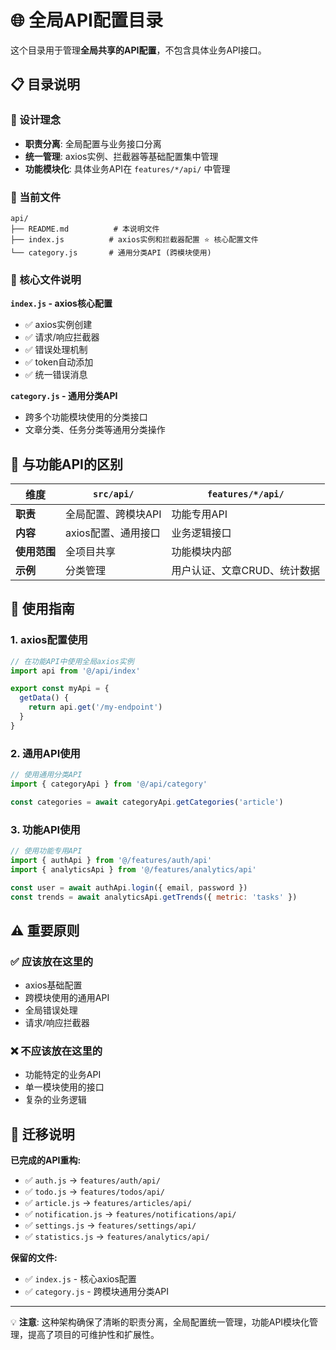 # 🌐 全局API配置目录

这个目录用于管理**全局共享的API配置**，不包含具体业务API接口。

## 📋 目录说明

### 🎯 设计理念
- **职责分离**: 全局配置与业务接口分离
- **统一管理**: axios实例、拦截器等基础配置集中管理
- **功能模块化**: 具体业务API在 `features/*/api/` 中管理

### 📁 当前文件

```
api/
├── README.md          # 本说明文件
├── index.js          # axios实例和拦截器配置 ⭐ 核心配置文件
└── category.js       # 通用分类API (跨模块使用)
```

### 🔧 核心文件说明

**`index.js` - axios核心配置**
- ✅ axios实例创建
- ✅ 请求/响应拦截器
- ✅ 错误处理机制
- ✅ token自动添加
- ✅ 统一错误消息

**`category.js` - 通用分类API**
- 跨多个功能模块使用的分类接口
- 文章分类、任务分类等通用分类操作

## 🚀 与功能API的区别

| 维度 | `src/api/` | `features/*/api/` |
|------|------------|-------------------|
| **职责** | 全局配置、跨模块API | 功能专用API |
| **内容** | axios配置、通用接口 | 业务逻辑接口 |
| **使用范围** | 全项目共享 | 功能模块内部 |
| **示例** | 分类管理 | 用户认证、文章CRUD、统计数据 |

## 📝 使用指南

### 1. axios配置使用
```javascript
// 在功能API中使用全局axios实例
import api from '@/api/index'

export const myApi = {
  getData() {
    return api.get('/my-endpoint')
  }
}
```

### 2. 通用API使用
```javascript
// 使用通用分类API
import { categoryApi } from '@/api/category'

const categories = await categoryApi.getCategories('article')
```

### 3. 功能API使用
```javascript
// 使用功能专用API
import { authApi } from '@/features/auth/api'
import { analyticsApi } from '@/features/analytics/api'

const user = await authApi.login({ email, password })
const trends = await analyticsApi.getTrends({ metric: 'tasks' })
```

## ⚠️ 重要原则

### ✅ 应该放在这里的
- axios基础配置
- 跨模块使用的通用API
- 全局错误处理
- 请求/响应拦截器

### ❌ 不应该放在这里的
- 功能特定的业务API
- 单一模块使用的接口
- 复杂的业务逻辑

## 🔄 迁移说明

**已完成的API重构:**
- ✅ `auth.js` → `features/auth/api/`
- ✅ `todo.js` → `features/todos/api/`
- ✅ `article.js` → `features/articles/api/`
- ✅ `notification.js` → `features/notifications/api/`
- ✅ `settings.js` → `features/settings/api/`
- ✅ `statistics.js` → `features/analytics/api/`

**保留的文件:**
- ✅ `index.js` - 核心axios配置
- ✅ `category.js` - 跨模块通用分类API

---

💡 **注意**: 这种架构确保了清晰的职责分离，全局配置统一管理，功能API模块化管理，提高了项目的可维护性和扩展性。